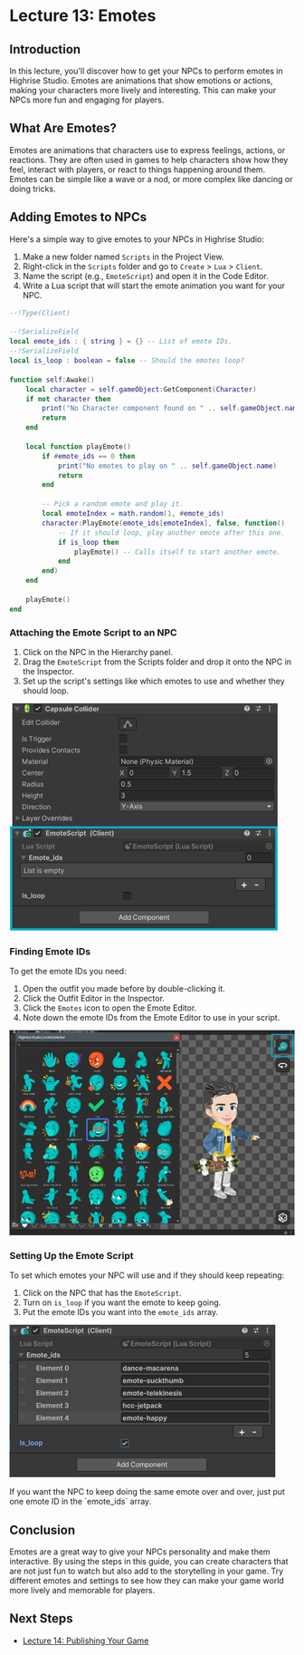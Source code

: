 # Lecture 13: Emotes

## Introduction

In this lecture, you'll discover how to get your NPCs to perform emotes in Highrise Studio. Emotes are animations that show emotions or actions, making your characters more lively and interesting. This can make your NPCs more fun and engaging for players.

## What Are Emotes?

Emotes are animations that characters use to express feelings, actions, or reactions. They are often used in games to help characters show how they feel, interact with players, or react to things happening around them. Emotes can be simple like a wave or a nod, or more complex like dancing or doing tricks.

## Adding Emotes to NPCs

Here's a simple way to give emotes to your NPCs in Highrise Studio:

1. Make a new folder named `Scripts` in the Project View.
2. Right-click in the `Scripts` folder and go to `Create` > `Lua` > `Client`.
3. Name the script (e.g., `EmoteScript`) and open it in the Code Editor.
4. Write a Lua script that will start the emote animation you want for your NPC.

```lua
--!Type(Client)

--!SerializeField
local emote_ids : { string } = {} -- List of emote IDs.
--!SerializeField
local is_loop : boolean = false -- Should the emotes loop?

function self:Awake()
    local character = self.gameObject:GetComponent(Character)
    if not character then
        print("No Character component found on " .. self.gameObject.name)
        return
    end

    local function playEmote()
        if #emote_ids == 0 then
            print("No emotes to play on " .. self.gameObject.name)
            return
        end

        -- Pick a random emote and play it.
        local emoteIndex = math.random(1, #emote_ids)
        character:PlayEmote(emote_ids[emoteIndex], false, function()
            -- If it should loop, play another emote after this one.
            if is_loop then
                playEmote() -- Calls itself to start another emote.
            end
        end)
    end

    playEmote()
end
```

### Attaching the Emote Script to an NPC

1. Click on the NPC in the Hierarchy panel.
2. Drag the `EmoteScript` from the Scripts folder and drop it onto the NPC in the Inspector.
3. Set up the script's settings like which emotes to use and whether they should loop.

![Emote Script](/assets/learn/guides/studio/Lectures/emote-script-component.png)

### Finding Emote IDs

To get the emote IDs you need:

1. Open the outfit you made before by double-clicking it.
2. Click the Outfit Editor in the Inspector.
3. Click the `Emotes` icon to open the Emote Editor.
4. Note down the emote IDs from the Emote Editor to use in your script.

![Emotes Editor](/assets/learn/guides/studio/Lectures/emotes-editor.png)

### Setting Up the Emote Script

To set which emotes your NPC will use and if they should keep repeating:

1. Click on the NPC that has the `EmoteScript`.
2. Turn on `is_loop` if you want the emote to keep going.
3. Put the emote IDs you want into the `emote_ids` array.

![Emote List](/assets/learn/guides/studio/Lectures/emote-list.png)

<Note type="info">
If you want the NPC to keep doing the same emote over and over, just put one emote ID in the `emote_ids` array.
</Note>

## Conclusion

Emotes are a great way to give your NPCs personality and make them interactive. By using the steps in this guide, you can create characters that are not just fun to watch but also add to the storytelling in your game. Try different emotes and settings to see how they can make your game world more lively and memorable for players.

## Next Steps

- [Lecture 14: Publishing Your Game](https://create.highrise.game/learn/studio/create/beginner-guide/lecture-fourteen)